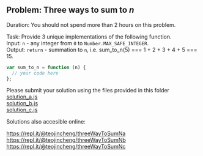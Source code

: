 ## Problem: Three ways to sum to _n_

Duration: You should not spend more than 2 hours on this problem.

Task: Provide 3 unique implementations of the following function.  
Input: `n` - any integer from `0` to `Number.MAX_SAFE_INTEGER`.  
Output: `return` - summation to `n`, i.e. sum_to_n(5) === 1 + 2 + 3 + 4 + 5 === 15.

```javascript
var sum_to_n = function (n) {
  // your code here
};
```

Please submit your solution using the files provided in this folder  
[solution_a.js](./solution_a.js)  
[solution_b.js](./solution_b.js)  
[solution_c.js](./solution_c.js)

Solutions also accesible online:

https://repl.it/@teojincheng/threeWayToSumNa  
https://repl.it/@teojincheng/threeWayToSumNb  
https://repl.it/@teojincheng/threeWayToSumNc

